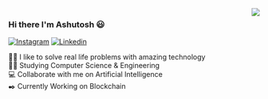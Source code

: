 <img align="right" src="https://github-readme-stats.vercel.app/api?username=waytoashutosh&hide_border=true&hide_rank=false&show_icons=true&title_color=606060&text_color=606060&bg_color=00000000">



### Hi there I'm Ashutosh 😃

[![Instagram](https://img.shields.io/badge/Instagram-E4405F?style=for-the-badge&logo=instagram&logoColor=white)](https://www.instagram.com/waytoashutosh/)
[![Linkedin](https://img.shields.io/badge/LinkedIn-0077B5?style=for-the-badge&logo=linkedin&logoColor=white)](https://www.linkedin.com/in/ashutosh-kr/)

👨‍💻 I like to solve real life problems with amazing technology <br>
👨‍🎓 Studying Computer Science & Engineering <br>
💻 Collaborate with me on Artificial Intelligence <br>
✒️ Currently Working on Blockchain 
